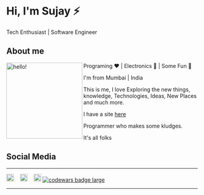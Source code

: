 
# Hi, I'm Sujay ⚡

Tech Enthusiast | Software Engineer

## About me
<p>
  <img width="200" alt="hello!" align="left" src="https://avatars3.githubusercontent.com/u/31307865?s=460&u=bf31f63ef0fdfa9a53103a63f52fceb32f4dff9b&v=4">
</p>

Programing ❤️ | Electronics 💙 | Some Fun 💚

I'm from Mumbai | India

This is me, I love Exploring the new things, knowledge, Technologies, Ideas, New Places and much more.

I have a site [here](https://alaspuresujay.github.io)

Programmer who makes some kludges.

It's all folks

## Social Media
<hr>
<a href="https://in.linkedin.com/in/alaspuresujay"><img height="20" src="https://camo.githubusercontent.com/a25943975d6716ea349a4e41c4f05c027dc6da74/68747470733a2f2f696d672e736869656c64732e696f2f747769747465722f75726c3f636f6c6f723d253233303037326231266c6162656c3d636f6e6e656374266c6f676f3d6c696e6b6564696e266c6f676f436f6c6f723d253233303037326231267374796c653d666c61742d7371756172652675726c3d68747470732533412532462532467777772e6c696e6b6564696e2e636f6d253246696e253246616c656a616e64726f2d72616d6972657a2d63696365726f73253246"></a> &nbsp;&nbsp;
<a href="https://www.instagram.com/alaspuresujay"><img height="20" src="https://raw.githubusercontent.com/alaspuresujay/alaspuresujay/master/img/insta.png"></a> &nbsp;&nbsp;
<a href="http://facebook.com/alaspuresujay"><img height="20" src="https://raw.githubusercontent.com/alaspuresujay/alaspuresujay/master/img/fb.png"></a>
<a target="_blank" href="https://www.codewars.com/users/alaspuresujay"><img align="center" src="https://www.codewars.com/users/alaspuresujay/badges/large" alt="codewars badge large" /></a>
<br>
<hr>


